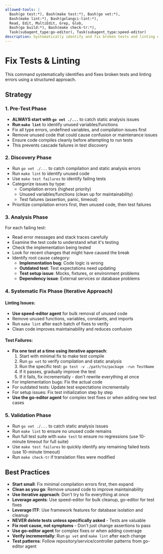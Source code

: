 ```yaml
---
allowed-tools: |
  Bash(go test:*), Bash(make test:*), Bash(go vet:*),
  Bash(make lint:*), Bash(golangci-lint:*),
  Read, Edit, MultiEdit, Grep, Glob,
  Bash(go build:*), Bash(make check-tr:*),
  Task(subagent_type:go-editor), Task(subagent_type:speed-editor)
description: Systematically identify and fix broken tests and linting errors using iterative approach
---
```


# Fix Tests & Linting

This command systematically identifies and fixes broken tests and linting errors using a structured approach.

## Strategy

### 1. Pre-Test Phase
- **ALWAYS start with `go vet ./...`** to catch static analysis issues
- **Run `make lint`** to identify unused variables/functions
- Fix all type errors, undefined variables, and compilation issues first
- Remove unused code that could cause confusion or maintenance issues
- Ensure code compiles cleanly before attempting to run tests
- This prevents cascade failures in test discovery

### 2. Discovery Phase
- Run `go vet ./...` to catch compilation and static analysis errors
- Run `make lint` to identify unused code
- Use `make test failures` to identify failing tests
- Categorize issues by type:
  - Compilation errors (highest priority)
  - Unused variables/functions (clean up for maintainability)
  - Test failures (assertion, panic, timeout)
- Prioritize compilation errors first, then unused code, then test failures

### 3. Analysis Phase
For each failing test:
- Read error messages and stack traces carefully
- Examine the test code to understand what it's testing
- Check the implementation being tested
- Look for recent changes that might have caused the break
- Identify root cause category:
  - **Implementation bug**: Code logic is wrong
  - **Outdated test**: Test expectations need updating
  - **Test setup issue**: Mocks, fixtures, or environment problems
  - **Dependency issue**: External services or database problems

### 4. Systematic Fix Phase (Iterative Approach)

#### Linting Issues:
- **Use speed-editor agent** for bulk removal of unused code
- Remove unused functions, variables, constants, and imports
- Run `make lint` after each batch of fixes to verify
- Clean code improves maintainability and reduces confusion

#### Test Failures:
- **Fix one test at a time using iterative approach**:
  1. Start with minimal fix to make test compile
  2. Run `go vet` to verify compilation and static analysis
  3. Run the specific test: `go test -v ./path/to/package -run TestName`
  4. If it passes, gradually improve the test
  5. If it fails, fix incrementally - don't rewrite everything at once
- For implementation bugs: Fix the actual code
- For outdated tests: Update test expectations incrementally
- For setup issues: Fix test initialization step by step
- **Use the go-editor agent** for complex test fixes or when adding new test cases

### 5. Validation Phase
- Run `go vet ./...` to catch static analysis issues
- Run `make lint` to ensure no unused code remains
- Run full test suite with `make test` to ensure no regressions (use 10-minute timeout for full suite)
- Use `make test failures` to quickly identify any remaining failed tests (use 10-minute timeout)
- Run `make check-tr` if translation files were modified

## Best Practices

- **Start small**: Fix minimal compilation errors first, then expand
- **Clean as you go**: Remove unused code to improve maintainability
- **Use iterative approach**: Don't try to fix everything at once
- **Leverage agents**: Use speed-editor for bulk cleanup, go-editor for test fixes
- **Leverage ITF**: Use framework features for database isolation and cleanup
- **NEVER delete tests unless specifically asked** - Tests are valuable
- **Fix root cause, not symptoms** - Don't just change assertions to pass
- **Use go-editor agent** for complex fixes or when adding coverage
- **Verify incrementally**: Run `go vet` and `make lint` after each change
- **Test patterns**: Follow repository/service/controller patterns from go-editor agent